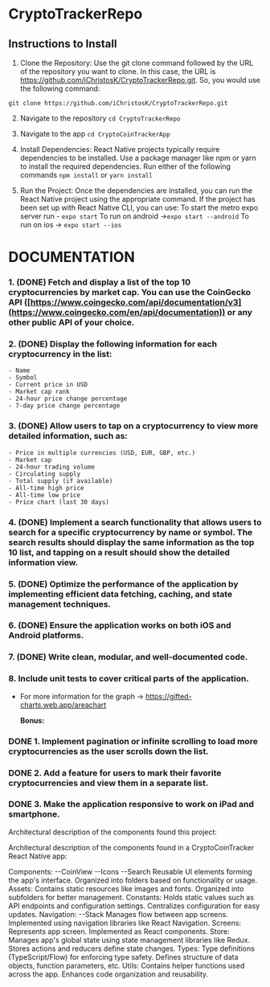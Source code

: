 # CryptoTrackerRepo

## Instructions to Install
1. Clone the Repository: Use the git clone command followed by the URL of the repository you want to clone. In this case, the URL is https://github.com/iChristosK/CryptoTrackerRepo.git. So, you would use the following command:

`git clone https://github.com/iChristosK/CryptoTrackerRepo.git`

2. Navigate to the repository
`cd CryptoTrackerRepo`

3. Navigate to the app
`cd CryptoCoinTrackerApp`

4. Install Dependencies: React Native projects typically require dependencies to be installed. Use a package manager like npm or yarn to install the required dependencies. Run either of the following commands
`npm install` or `yarn install`

5. Run the Project: Once the dependencies are installed, you can run the React Native project using the appropriate command. If the project has been set up with React Native CLI, you can use:
To start the metro expo server run - `expo start`
To run on android ->`expo start --android`
To run on ios -> `expo start --ios`

# DOCUMENTATION
### 1. (DONE) Fetch and display a list of the top 10 cryptocurrencies by market cap. You can use the CoinGecko API ([https://www.coingecko.com/api/documentation/v3](https://www.coingecko.com/en/api/documentation)) or any other public API of your choice. 
### 2. (DONE) Display the following information for each cryptocurrency in the list:
    - Name
    - Symbol
    - Current price in USD
    - Market cap rank
    - 24-hour price change percentage
    - 7-day price change percentage
### 3. (DONE) Allow users to tap on a cryptocurrency to view more detailed information, such as:
    - Price in multiple currencies (USD, EUR, GBP, etc.)
    - Market cap
    - 24-hour trading volume
    - Circulating supply
    - Total supply (if available)
    - All-time high price
    - All-time low price
    - Price chart (last 30 days)
### 4. (DONE) Implement a search functionality that allows users to search for a specific cryptocurrency by name or symbol. The search results should display the same information as the top 10 list, and tapping on a result should show the detailed information view.
### 5. (DONE) Optimize the performance of the application by implementing efficient data fetching, caching, and state management techniques.
### 6. (DONE) Ensure the application works on both iOS and Android platforms.
### 7. (DONE) Write clean, modular, and well-documented code.
### 8. Include unit tests to cover critical parts of the application.
* For more information for the graph -> https://gifted-charts.web.app/areachart
   
   **Bonus:**

### DONE 1. Implement pagination or infinite scrolling to load more cryptocurrencies as the user scrolls down the list.
### DONE 2. Add a feature for users to mark their favorite cryptocurrencies and view them in a separate list.
### DONE 3. Make the application responsive to work on iPad and smartphone.

Architectural description of the components found this project:

Architectural description of the components  found in a CryptoCoinTracker React Native app:

Components:
--CoinView
--Icons
--Search
Reusable UI elements forming the app's interface.
Organized into folders based on functionality or usage.
Assets:
Contains static resources like images and fonts.
Organized into subfolders for better management.
Constants:
Holds static values such as API endpoints and configuration settings.
Centralizes configuration for easy updates.
Navigation:
--Stack
Manages flow between app screens.
Implemented using navigation libraries like React Navigation.
Screens:
Represents app screen.
Implemented as React components.
Store:
Manages app's global state using state management libraries like Redux.
Stores actions and reducers define state changes.
Types:
Type definitions (TypeScript/Flow) for enforcing type safety.
Defines structure of data objects, function parameters, etc.
Utils:
Contains helper functions used across the app.
Enhances code organization and reusability.